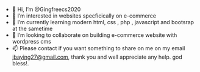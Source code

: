 - 👋 Hi, I’m @Gingfreecs2020
- 👀 I’m interested in websites specficically on e-commerce
- 🌱 I’m currently learning modern html, css , php , javascript and bootsrap at the sametime
- 💞️ I’m looking to collaborate on building e-commerce website with wordpress cms
- 📫 Please contact if you want something to share on me on my email jbaying27@gmail.com, thank you and well appreciate any help. god bless!.

<!---
Gingfreecs2020/Gingfreecs2020 is a ✨ special ✨ repository because its `README.md` (this file) appears on your GitHub profile.
You can click the Preview link to take a look at your changes.
--->
